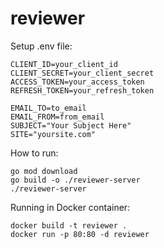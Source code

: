 # reviewer

Setup .env file:
```
CLIENT_ID=your_client_id
CLIENT_SECRET=your_client_secret
ACCESS_TOKEN=your_access_token
REFRESH_TOKEN=your_refresh_token

EMAIL_TO=to_email
EMAIL_FROM=from_email
SUBJECT="Your Subject Here"
SITE="yoursite.com"
```

How to run:
```
go mod download
go build -o ./reviewer-server
./reviewer-server
```

Running in Docker container:
```
docker build -t reviewer .
docker run -p 80:80 -d reviewer
```
